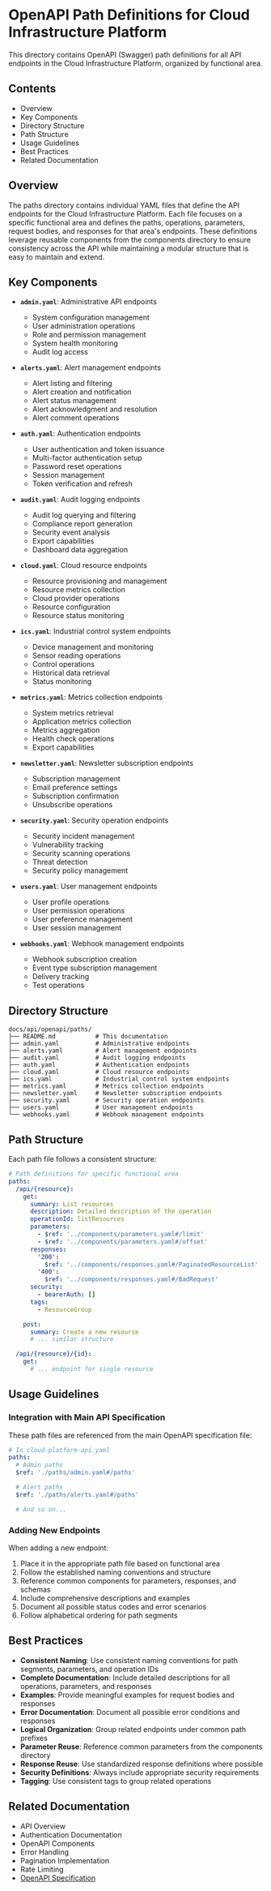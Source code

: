 # OpenAPI Path Definitions for Cloud Infrastructure Platform

This directory contains OpenAPI (Swagger) path definitions for all API endpoints in the Cloud Infrastructure Platform, organized by functional area.

## Contents

- Overview
- Key Components
- Directory Structure
- Path Structure
- Usage Guidelines
- Best Practices
- Related Documentation

## Overview

The paths directory contains individual YAML files that define the API endpoints for the Cloud Infrastructure Platform. Each file focuses on a specific functional area and defines the paths, operations, parameters, request bodies, and responses for that area's endpoints. These definitions leverage reusable components from the components directory to ensure consistency across the API while maintaining a modular structure that is easy to maintain and extend.

## Key Components

- **`admin.yaml`**: Administrative API endpoints
  - System configuration management
  - User administration operations
  - Role and permission management
  - System health monitoring
  - Audit log access

- **`alerts.yaml`**: Alert management endpoints
  - Alert listing and filtering
  - Alert creation and notification
  - Alert status management
  - Alert acknowledgment and resolution
  - Alert comment operations

- **`auth.yaml`**: Authentication endpoints
  - User authentication and token issuance
  - Multi-factor authentication setup
  - Password reset operations
  - Session management
  - Token verification and refresh

- **`audit.yaml`**: Audit logging endpoints
  - Audit log querying and filtering
  - Compliance report generation
  - Security event analysis
  - Export capabilities
  - Dashboard data aggregation

- **`cloud.yaml`**: Cloud resource endpoints
  - Resource provisioning and management
  - Resource metrics collection
  - Cloud provider operations
  - Resource configuration
  - Resource status monitoring

- **`ics.yaml`**: Industrial control system endpoints
  - Device management and monitoring
  - Sensor reading operations
  - Control operations
  - Historical data retrieval
  - Status monitoring

- **`metrics.yaml`**: Metrics collection endpoints
  - System metrics retrieval
  - Application metrics collection
  - Metrics aggregation
  - Health check operations
  - Export capabilities

- **`newsletter.yaml`**: Newsletter subscription endpoints
  - Subscription management
  - Email preference settings
  - Subscription confirmation
  - Unsubscribe operations

- **`security.yaml`**: Security operation endpoints
  - Security incident management
  - Vulnerability tracking
  - Security scanning operations
  - Threat detection
  - Security policy management

- **`users.yaml`**: User management endpoints
  - User profile operations
  - User permission operations
  - User preference management
  - User session management

- **`webhooks.yaml`**: Webhook management endpoints
  - Webhook subscription creation
  - Event type subscription management
  - Delivery tracking
  - Test operations

## Directory Structure

```plaintext
docs/api/openapi/paths/
├── README.md           # This documentation
├── admin.yaml          # Administrative endpoints
├── alerts.yaml         # Alert management endpoints
├── audit.yaml          # Audit logging endpoints
├── auth.yaml           # Authentication endpoints
├── cloud.yaml          # Cloud resource endpoints
├── ics.yaml            # Industrial control system endpoints
├── metrics.yaml        # Metrics collection endpoints
├── newsletter.yaml     # Newsletter subscription endpoints
├── security.yaml       # Security operation endpoints
├── users.yaml          # User management endpoints
└── webhooks.yaml       # Webhook management endpoints
```

## Path Structure

Each path file follows a consistent structure:

```yaml
# Path definitions for specific functional area
paths:
  /api/{resource}:
    get:
      summary: List resources
      description: Detailed description of the operation
      operationId: listResources
      parameters:
        - $ref: '../components/parameters.yaml#/limit'
        - $ref: '../components/parameters.yaml#/offset'
      responses:
        '200':
          $ref: '../components/responses.yaml#/PaginatedResourceList'
        '400':
          $ref: '../components/responses.yaml#/BadRequest'
      security:
        - bearerAuth: []
      tags:
        - ResourceGroup

    post:
      summary: Create a new resource
      # ... similar structure

  /api/{resource}/{id}:
    get:
      # ... endpoint for single resource
```

## Usage Guidelines

### Integration with Main API Specification

These path files are referenced from the main OpenAPI specification file:

```yaml
# In cloud-platform-api.yaml
paths:
  # Admin paths
  $ref: './paths/admin.yaml#/paths'

  # Alert paths
  $ref: './paths/alerts.yaml#/paths'

  # And so on...
```

### Adding New Endpoints

When adding a new endpoint:

1. Place it in the appropriate path file based on functional area
2. Follow the established naming conventions and structure
3. Reference common components for parameters, responses, and schemas
4. Include comprehensive descriptions and examples
5. Document all possible status codes and error scenarios
6. Follow alphabetical ordering for path segments

## Best Practices

- **Consistent Naming**: Use consistent naming conventions for path segments, parameters, and operation IDs
- **Complete Documentation**: Include detailed descriptions for all operations, parameters, and responses
- **Examples**: Provide meaningful examples for request bodies and responses
- **Error Documentation**: Document all possible error conditions and responses
- **Logical Organization**: Group related endpoints under common path prefixes
- **Parameter Reuse**: Reference common parameters from the components directory
- **Response Reuse**: Use standardized response definitions where possible
- **Security Definitions**: Always include appropriate security requirements
- **Tagging**: Use consistent tags to group related operations

## Related Documentation

- API Overview
- Authentication Documentation
- OpenAPI Components
- Error Handling
- Pagination Implementation
- Rate Limiting
- [OpenAPI Specification](https://spec.openapis.org/oas/latest.html)
